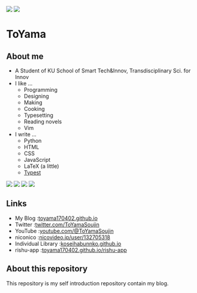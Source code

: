 ![](https://komarev.com/ghpvc/?username=toyama170402&color=fd7512&style=flat&abbreviated=true)
![](https://img.shields.io/github/followers/toyama170402?label=follow&color=fd7512&logo=github&style=flat)

# ToYama

## About me

- A Student of KU School of Smart Tech&Innov, Transdisciplinary Sci. for Innov
- I like ...
  - Programming
  - Designing
  - Making
  - Cooking
  - Typesetting
  - Reading novels
  - Vim
- I write ...
  - Python
  - HTML
  - CSS
  - JavaScript
  - LaTeX (a little)
  - [Typest](https://typst.app)

![](http://github-profile-summary-cards.vercel.app/api/cards/stats?username=toyama170402&theme=gruvbox)
![](http://github-profile-summary-cards.vercel.app/api/cards/most-commit-language?username=toyama170402&theme=gruvbox)
![](http://github-profile-summary-cards.vercel.app/api/cards/profile-details?username=toyama170402&theme=gruvbox)
![](https://raw.githubusercontent.com/toyama170402/toyama170402.github.io/output/github-contribution-grid-snake.svg)

## Links

- My Blog :[toyama170402.github.io](https://toyama170402.github.io)
- Twitter :[twitter.com/ToYamaSoujin](https://twitter.com/ToYamaSoujin)
- YouTube :[youtube.com/@ToYamaSoujin](https://www.youtube.com/@ToYamaSoujin)
- niconico :[nicovideo.jp/user/132705318](https://www.nicovideo.jp/user/132705318)
- Individual Library :[koseihabunnko.github.io](https://koseihabunnko.github.io)
- rishu-app :[toyama170402.github.io/rishu-app](https://toyama170402.github.io/rishu-app)

## About this repository

This repository is my self introduction repository contain my blog.
